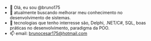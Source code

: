 - 👋 Olá, eu sou @bruno175
- 👀 atualmente buscando melhorar meu conhecimento no desenvolvimento de sistemas.
- 🌱 tecnologias que tenho interresse são, Delphi, .NET/C#, SQL, boas práticas no desenvolvimento, paradigma da POO.
- 📫 email: brunocesar175@hotmail.com

<!---
bruno175/bruno175 is a ✨ special ✨ repository because its `README.md` (this file) appears on your GitHub profile.
You can click the Preview link to take a look at your changes.
--->

